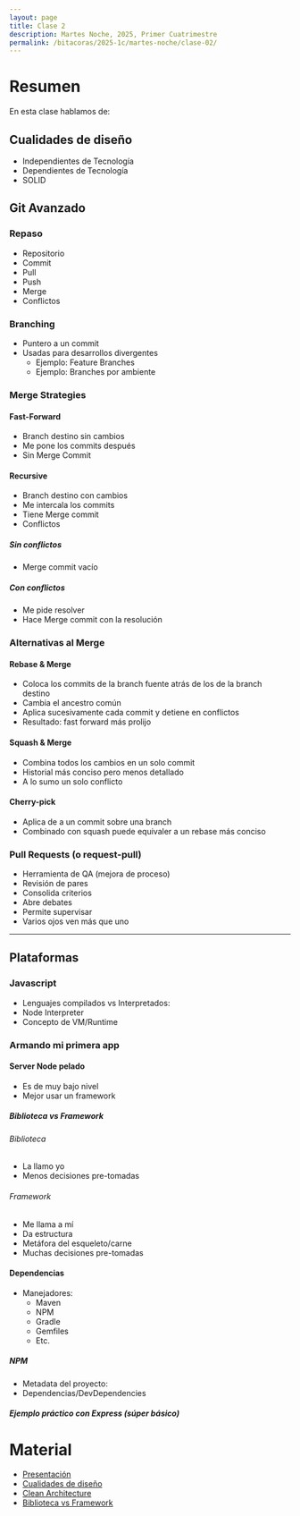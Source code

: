 ```yaml
---
layout: page
title: Clase 2
description: Martes Noche, 2025, Primer Cuatrimestre
permalink: /bitacoras/2025-1c/martes-noche/clase-02/
---
```


# Resumen

En esta clase hablamos de:


## Cualidades de diseño
- Independientes de Tecnología  
- Dependientes de Tecnología  
- SOLID

## Git Avanzado

### Repaso
- Repositorio  
- Commit  
- Pull  
- Push  
- Merge  
- Conflictos

### Branching
- Puntero a un commit  
- Usadas para desarrollos divergentes  
  - Ejemplo: Feature Branches  
  - Ejemplo: Branches por ambiente

### Merge Strategies

#### Fast-Forward
- Branch destino sin cambios  
- Me pone los commits después  
- Sin Merge Commit

#### Recursive
- Branch destino con cambios  
- Me intercala los commits  
- Tiene Merge commit  
- Conflictos

##### Sin conflictos
- Merge commit vacío

##### Con conflictos
- Me pide resolver  
- Hace Merge commit con la resolución

### Alternativas al Merge

#### Rebase & Merge
- Coloca los commits de la branch fuente atrás de los de la branch destino  
- Cambia el ancestro común  
- Aplica sucesivamente cada commit y detiene en conflictos  
- Resultado: fast forward más prolijo

#### Squash & Merge
- Combina todos los cambios en un solo commit  
- Historial más conciso pero menos detallado  
- A lo sumo un solo conflicto

#### Cherry-pick
- Aplica de a un commit sobre una branch  
- Combinado con squash puede equivaler a un rebase más conciso

### Pull Requests (o request-pull)
- Herramienta de QA (mejora de proceso)  
- Revisión de pares  
- Consolida criterios  
- Abre debates  
- Permite supervisar  
- Varios ojos ven más que uno

---

## Plataformas

### Javascript
- Lenguajes compilados vs Interpretados:
- Node Interpreter  
- Concepto de VM/Runtime

### Armando mi primera app

#### Server Node pelado
- Es de muy bajo nivel
- Mejor usar un framework

##### Biblioteca vs Framework

###### Biblioteca
- La llamo yo  
- Menos decisiones pre-tomadas

###### Framework
- Me llama a mí  
- Da estructura  
- Metáfora del esqueleto/carne  
- Muchas decisiones pre-tomadas

#### Dependencias
- Manejadores:
  - Maven  
  - NPM  
  - Gradle  
  - Gemfiles
  - Etc.

##### NPM
- Metadata del proyecto:  
- Dependencias/DevDependencies

##### Ejemplo práctico con Express (súper básico)

# Material

* [Presentación](https://fabiofumarola.github.io/nosql/readingMaterial/Evans03.pdf)
* [Cualidades de diseño](https://docs.google.com/document/d/14HdvHvS33WqYb6Ak0BGa0IeCTbzeCRSDKs-1Ot-qLDw/edit?tab=t.0)
* [Clean Architecture](https://github.com/GunterMueller/Books-3/blob/master/Clean%20Architecture%20A%20Craftsman%20Guide%20to%20Software%20Structure%20and%20Design.pdf)
* [Biblioteca vs Framework](https://docs.google.com/document/d/1D_MCoh4J8kL1MAKNlbDgAMu2nYxri-81nZBYOPFWnO0/edit?tab=t.0#heading=h.6ab0fffv8tld)
